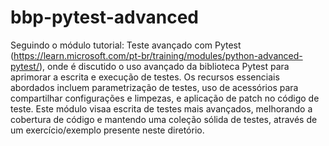 # bbp-pytest-advanced

Seguindo o módulo tutorial: Teste avançado com Pytest (https://learn.microsoft.com/pt-br/training/modules/python-advanced-pytest/), onde é discutido o uso avançado da biblioteca Pytest para aprimorar a escrita e execução de testes. Os recursos essenciais abordados incluem parametrização de testes, uso de acessórios para compartilhar configurações e limpezas, e aplicação de patch no código de teste. Este módulo visaa escrita de testes mais avançados, melhorando a cobertura de código e mantendo uma coleção sólida de testes, através de um exercício/exemplo presente neste diretório.

